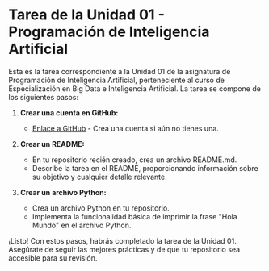 # Tarea de la Unidad 01 - Programación de Inteligencia Artificial

Esta es la tarea correspondiente a la Unidad 01 de la asignatura de Programación de Inteligencia Artificial, perteneciente al curso de Especialización en Big Data e Inteligencia Artificial. La tarea se compone de los siguientes pasos:

1. **Crear una cuenta en GitHub:** 
   - [Enlace a GitHub](https://github.com) - Crea una cuenta si aún no tienes una.

2. **Crear un README:**
   - En tu repositorio recién creado, crea un archivo README.md.
   - Describe la tarea en el README, proporcionando información sobre su objetivo y cualquier detalle relevante.

3. **Crear un archivo Python:**
   - Crea un archivo Python en tu repositorio.
   - Implementa la funcionalidad básica de imprimir la frase "Hola Mundo" en el archivo Python.

¡Listo! Con estos pasos, habrás completado la tarea de la Unidad 01. Asegúrate de seguir las mejores prácticas y de que tu repositorio sea accesible para su revisión.
